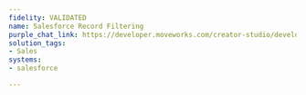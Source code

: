 ```yaml
---
fidelity: VALIDATED
name: Salesforce Record Filtering
purple_chat_link: https://developer.moveworks.com/creator-studio/developer-tools/purple-chat-builder/?workspace=%7B%22title%22%3A%22My+Workspace%22%2C%22botSettings%22%3A%7B%22name%22%3A%22%22%2C%22imageUrl%22%3A%22%22%7D%2C%22mocks%22%3A%5B%7B%22id%22%3A8066%2C%22title%22%3A%22New+Mock%22%2C%22transcript%22%3A%7B%22settings%22%3A%7B%22colorStyle%22%3A%22LIGHT%22%2C%22startTime%22%3A%2211%3A43+AM%22%2C%22defaultPerson%22%3A%22GWEN%22%2C%22editable%22%3Atrue%2C%22botName%22%3A%22%22%2C%22botImageUrl%22%3A%22%22%7D%2C%22messages%22%3A%5B%7B%22from%22%3A%22USER%22%2C%22text%22%3A%22What%E2%80%99s+the+total+ARR+of+all+accounts+assigned+to+Jake%22%7D%2C%7B%22from%22%3A%22ANNOTATION%22%2C%22text%22%3A%22%3Cp%3E%E2%9C%85+Resolving+%E2%80%9CJake%E2%80%9D%3Cbr%3E%E2%9C%85+Found+%E2%80%9CJake+Schnur%E2%80%9D+%28reports+to+Brian%29%3Cbr%3E%E2%9C%85+Generating+SOQL%3Cbr%3E%E2%9C%85+SELECT+ARR%2C+Name+from+Account+where+Owner.Email+%3D+%27jake.schnur%40moveworks.ai%27%3Cbr%3E%E2%9C%85+Summarizing+8+accounts%3C%2Fp%3E%22%7D%2C%7B%22from%22%3A%22BOT%22%2C%22text%22%3A%22%3Cp%3EThe+total+ARR+is+%24617%2C203.19+%3C%2Fp%3E%22%2C%22cards%22%3A%5B%7B%22title%22%3A%22Summary%22%2C%22text%22%3A%22%3Cp%3E%3Cb%3EResult%3C%2Fb%3E%3A+%24617%2C203.19%3Cbr%3E%3Cb%3ECalculation+Code%3C%2Fb%3E%3A+sum%28account%5B%27ARR%27%5D+for+account+in+accounts%29%3Cbr%3E%3C%2Fp%3E%22%7D%2C%7B%22title%22%3A%22ACME+Corp%3Cbr%3E%22%2C%22text%22%3A%22%3Cb%3EARR%3C%2Fb%3E%3A+%24101%2C393.99%3Cbr%3E%3C%2Fp%3E%22%7D%2C%7B%22title%22%3A%22%2B+7+more+records%22%7D%5D%7D%5D%7D%7D%5D%7D
solution_tags:
- Sales
systems:
- salesforce

---
```

